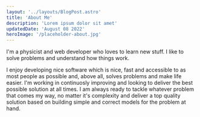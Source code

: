 ```yaml
---
layout: '../layouts/BlogPost.astro'
title: 'About Me'
description: 'Lorem ipsum dolor sit amet'
updatedDate: 'August 08 2022'
heroImage: '/placeholder-about.jpg'
---
```


I'm a physicist and web developer who loves to learn new stuff. I like to solve problems and understand how things work.

I enjoy developing nice software which is nice, fast and accessible to as most people as possible and, above all, solves problems and make life easier. I'm working in continuosly improving and looking to deliver the best possible solution at all times. I am always ready to tackle whatever problem that comes my way, no matter it's complexity and deliver a top quality solution based on building simple and correct models for the problem at hand.
